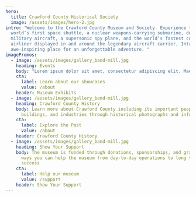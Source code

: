 ```yaml
---
hero:
  title: Crawford County Historical Society
  image: /assets/images/hero-2.jpg
intro: "Welcome to the Crawford County Museum and Society. Experience the
  world’s first space shuttle, a nuclear weapons-carrying submarine, dozens of
  military aircraft, a supersonic spy plane, and the world’s fastest commercial
  airliner displayed in and around the legendary aircraft carrier, Intrepid—an
  awe-inspiring place for an unforgettable adventure. "
imagePromos:
  - image: /assets/images/gallery_band-mill.jpg
    heading: Events
    body: "Lorem ipsum dolor sit amet, consectetur adipiscing elit. Maecenas eget risus metus. In quis euismod nisi. Fusce at urna eu urna luctus sollicitudin."
    cta:
      label: Learn about our showcases
      value: /about
    header: Museum Exhibits
  - image: /assets/images/gallery_band-mill.jpg
    heading: Crawford County History
    body: Learn more about Crawford County including its important people,
      buildings, and industries through historical photographs and information.
    cta:
      label: Explore the Past
      value: /about
    header: Crawford County History
  - image: /assets/images/gallery_band-mill.jpg
    heading: Show Your Support
    body: The museum is funded through donations, sponsorships, and grants. Find out
      ways you can help the museum from day-to-day operations to long term
      success
    cta:
      label: Help our museum
      value: /support
    header: Show Your Support
---
```

